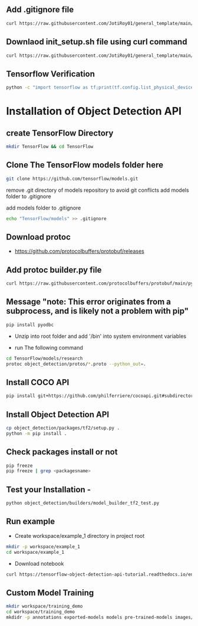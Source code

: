 ## Add .gitignore file
```bash
curl https://raw.githubusercontent.com/JotiRoy01/general_template/main/.gitignore > .gitignore
```
## Downlaod init_setup.sh file using curl command
```bash
curl https://raw.githubusercontent.com/JotiRoy01/general_template/main/init_setup.sh > init_setup.sh
```
## Tensorflow Verification
```bash
python -c "import tensorflow as tf;print(tf.config.list_physical_devices('CPU'))"
``` 
# Installation of Object Detection API

## create TensorFlow Directory
```bash
mkdir TensorFlow && cd TensorFlow
```
## Clone The TensorFlow models folder here
```bash
git clone https://github.com/tensorflow/models.git
```
remove .git directory of models repository to avoid git conflicts
add models folder to .gitignore

add models folder to .gitignore
```bash
echo "TensorFlow/models" >> .gitignore
```
## Download protoc 
- https://github.com/protocolbuffers/protobuf/releases

## Add protoc builder.py file
```bash
curl https://raw.githubusercontent.com/protocolbuffers/protobuf/main/python/google/protobuf/internal/builder.py > env\Lib\site-packages\google\protobuf\internal
```
## Message "note: This error originates from a subprocess, and is likely not a problem with pip"
```bash
pip install pyodbc
```

- Unzip into root folder and add '<PATH TO path folder>/bin' into system environment variables

- run The following command
```bash
cd TensorFlow/models/research
protoc object_detection/protos/*.proto --python_out=.
```
## Install COCO API
```bash
pip install git+https://github.com/philferriere/cocoapi.git#subdirectory=PythonAPI
```

## Install Object Detection API

```bash
cp object_detection/packages/tf2/setup.py .
python -m pip install .
```
## Check packages install or not
```bash
pip freeze
pip freeze | grep <packagesname>
 ```

## Test your Installation - 
```bash
python object_detection/builders/model_builder_tf2_test.py
```

## Run example
- Create workspace/example_1 directory in project root
 ```bash
 mkdir -p workspace/example_1
 cd workspace/example_1
 ```
- Download notebook
```bash
curl https://tensorflow-object-detection-api-tutorial.readthedocs.io/en/latest/_downloads/55b1ed8e083cbc9ca3bfc1c18eb6b860/plot_object_detection_saved_model.ipynb > plot_object_detection_saved_model.ipynb
```

## Custom Model Training
```bash
mkdir workspace/training_demo 
cd workspace/training_demo
mkdidr -p annotations exported-models models pre-trained-models images/test images/train
```

